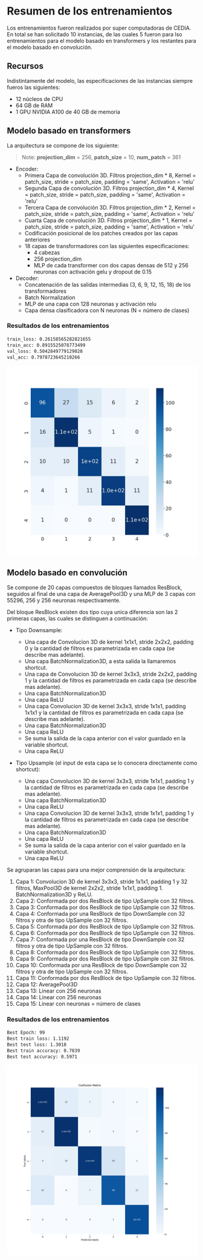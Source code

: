 # Resumen de los entrenamientos
Los entrenamientos fueron realizados por super computadoras de CEDIA. En total se han solicitado 10 instancias, de las cuales 5 fueron para lso entrenamientos para el modelo basado en transformers y los restantes para el modelo basado en convolución.

## Recursos
Indistintamente del modelo, las especificaciones de las instancias siempre fueros las siguientes:
- 12 núcleos de CPU
- 64 GB de RAM
- 1 GPU NVIDIA A100 de 40 GB de memoria

## Modelo basado en transformers
La arquitectura se compone de los siguiente:

> Note: **projection_dim** = 256, **patch_size** = 10, **num_patch** = 361

- Encoder:
  - Primera Capa de convolución 3D. Filtros projection_dim * 8, Kernel = patch_size, stride = patch_size, padding = 'same', Activation = 'relu'
  - Segunda Capa de convolución 3D. Filtros projection_dim * 4, Kernel = patch_size, stride = patch_size, padding = 'same', Activation = 'relu'
  - Tercera Capa de convolución 3D. Filtros projection_dim * 2, Kernel = patch_size, stride = patch_size, padding = 'same', Activation = 'relu'
  - Cuarta Capa de convolución 3D.  Filtros projection_dim * 1, Kernel = patch_size, stride = patch_size, padding = 'same', Activation = 'relu'
  - Codificación posicional de los patches creados por las capas anteriores
  - 18 capas de transformadores con las siguientes especificaciones:
    - 4 cabezas
    - 256 projection_dim
    - MLP de cada transformer con dos capas densas de 512 y 256 neuronas con activación gelu y dropout de 0.15
- Decoder:
  - Concatenación de las salidas intermedias (3, 6, 9, 12, 15, 18) de los transformadores
  - Batch Normalization
  - MLP de una capa con 128 neuronas y activación relu
  - Capa densa clasificadora con N neuronas (N = número de clases)

### Resultados de los entrenamientos
```
train_loss: 0.26158565282821655
train_acc: 0.8915525078773499
val_loss: 0.5042849779129028
val_acc: 0.7978723645210266
```

![Matrix de confusión Transformer](imgs/confusion_matrix_transformers_best.jpg)

## Modelo basado en convolución

Se compone de 20 capas compuestos de bloques llamados ResBlock, seguidos al final de una capa de AveragePool3D y una MLP de 3 capas con 55296, 256 y 256 neuronas respectivamente.

Del bloque ResBlock existen dos tipo cuya unica diferencia son las 2 primeras capas, las cuales se distinguen a continuación:

- Tipo Downsample:
  - Una capa de Convolucion 3D de kernel 1x1x1, stride 2x2x2, padding 0 y la cantidad de filtros es parametrizada en cada capa (se describe mas adelante).
  - Una capa BatchNormalization3D, a esta salida la llamaremos shortcut.
  - Una capa de Convolucion 3D de kernel 3x3x3, stride 2x2x2, padding 1 y la cantidad de filtros es parametrizada en cada capa (se describe mas adelante).
  - Una capa BatchNormalization3D
  - Una capa ReLU
  - Una capa Convolucion 3D de kernel 3x3x3, stride 1x1x1, padding 1x1x1 y la cantidad de filtros es parametrizada en cada capa (se describe mas adelante).
  - Una capa BatchNormalization3D
  - Una capa ReLU
  - Se suma la salida de la capa anterior con el valor guardado en la variable shortcut.
  - Una capa ReLU
  
- Tipo Upsample (el input de esta capa se lo conocera directamente como shortcut):
  - Una capa Convolucion 3D de kernel 3x3x3, stride 1x1x1, padding 1 y la cantidad de filtros es parametrizada en cada capa (se describe mas adelante).
  - Una capa BatchNormalization3D
  - Una capa ReLU
  - Una capa Convolucion 3D de kernel 3x3x3, stride 1x1x1, padding 1 y la cantidad de filtros es parametrizada en cada capa (se describe mas adelante).
  - Una capa BatchNormalization3D
  - Una capa ReLU
  - Se suma la salida de la capa anterior con el valor guardado en la variable shortcut.
  - Una capa ReLU

Se agruparan las capas para una mejor comprensión de la arquitectura:

1. Capa 1: Convolucion 3D de kernel 3x3x3, stride 1x1x1, padding 1 y 32 filtros, MaxPool3D de kernel 2x2x2, stride 1x1x1, padding 1. BatchNormalization3D y ReLU.
2. Capa 2: Conformada por dos ResBlock de tipo UpSample con 32 filtros.
3. Capa 3: Conformada por dos ResBlock de tipo UpSample con 32 filtros.
4. Capa 4: Conformada por una ResBlock de tipo DownSample con 32 filtros y otra de tipo UpSample con 32 filtros.
5. Capa 5: Conformada por dos ResBlock de tipo UpSample con 32 filtros.
6. Capa 6: Conformada por dos ResBlock de tipo UpSample con 32 filtros.
7. Capa 7: Conformada por una ResBlock de tipo DownSample con 32 filtros y otra de tipo UpSample con 32 filtros.
8. Capa 8: Conformada por dos ResBlock de tipo UpSample con 32 filtros.
9. Capa 9: Conformada por dos ResBlock de tipo UpSample con 32 filtros.
10. Capa 10: Conformada por una ResBlock de tipo DownSample con 32 filtros y otra de tipo UpSample con 32 filtros.
11. Capa 11: Conformada por dos ResBlock de tipo UpSample con 32 filtros.
12. Capa 12: AveragePool3D
13. Capa 13: Linear con 256 neuronas
14. Capa 14: Linear con 256 neuronas
15. Capa 15: Linear con neuronas = número de clases


### Resultados de los entrenamientos
```
Best Epoch: 99
Best train loss: 1.1192
Best test loss: 1.3018
Best train accuracy: 0.7839
Best test accuracy: 0.5971
```

![Matrix de confusión ResNet (Conv)](imgs/confusion_matrix_convtorch.png)
